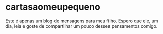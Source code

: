 # cartasaomeupequeno

Este é apenas um blog de mensagens para meu filho.
Espero que ele, um dia, leia e goste de compartilhar um pouco desses pensamentos comigo.
